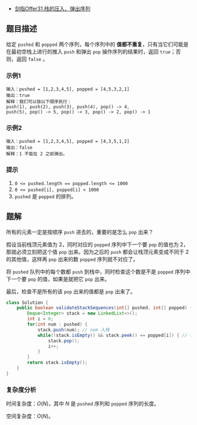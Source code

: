 - [剑指Offer31.栈的压入、弹出序列](https://leetcode-cn.com/problems/zhan-de-ya-ru-dan-chu-xu-lie-lcof/)
## 题目描述
给定 `pushed` 和 `popped` 两个序列，每个序列中的 **值都不重复**，只有当它们可能是在最初空栈上进行的推入 `push` 和弹出 `pop` 操作序列的结果时，返回 `true`；否则，返回 `false` 。

### 示例1
```
输入：pushed = [1,2,3,4,5], popped = [4,5,3,2,1]
输出：true
解释：我们可以按以下顺序执行：
push(1), push(2), push(3), push(4), pop() -> 4,
push(5), pop() -> 5, pop() -> 3, pop() -> 2, pop() -> 1
```
### 示例2
```
输入：pushed = [1,2,3,4,5], popped = [4,3,5,1,2]
输出：false
解释：1 不能在 2 之前弹出。
```
### 提示
1. `0 <= pushed.length == popped.length <= 1000`
2. `0 <= pushed[i], popped[i] < 1000`
3. `pushed` 是 `popped` 的排列。

## 题解
所有的元素一定是按顺序 `push` 进去的，重要的是怎么 `pop` 出来？

假设当前栈顶元素值为 2，同时对应的 `popped` 序列中下一个要 `pop` 的值也为 2，那就必须立刻把这个值 `pop` 出来。因为之后的 `push` 都会让栈顶元素变成不同于 2 的其他值，这样再 `pop` 出来的数 `popped` 序列就不对应了。

将 `pushed` 队列中的每个数都 `push` 到栈中，同时检查这个数是不是 `popped` 序列中下一个要 `pop` 的值，如果是就把它 `pop` 出来。

最后，检查不是所有的该 `pop` 出来的值都是 `pop` 出来了。

```java
class Solution {
    public boolean validateStackSequences(int[] pushed, int[] popped) {
        Deque<Integer> stack = new LinkedList<>();
        int i = 0;
        for(int num : pushed) {
            stack.push(num); // num 入栈
            while(!stack.isEmpty() && stack.peek() == popped[i]) { // 循环判断与出栈
                stack.pop();
                i++;
            }
        }
        return stack.isEmpty();
    }
}
```
### 复杂度分析
时间复杂度：$O(N)$，其中 $N$ 是 `pushed` 序列和 `popped` 序列的长度。

空间复杂度：$O(N)$。
